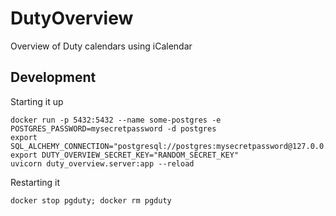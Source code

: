# DutyOverview
Overview of Duty calendars using iCalendar


## Development
Starting it up
```shell
docker run -p 5432:5432 --name some-postgres -e POSTGRES_PASSWORD=mysecretpassword -d postgres
export SQL_ALCHEMY_CONNECTION="postgresql://postgres:mysecretpassword@127.0.0.1:5432/postgres"
export DUTY_OVERVIEW_SECRET_KEY="RANDOM_SECRET_KEY"
uvicorn duty_overview.server:app --reload
```

Restarting it
```shell
docker stop pgduty; docker rm pgduty
```
